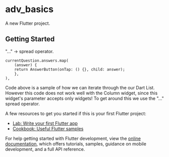 # adv_basics

A new Flutter project.

## Getting Started

"..." -> spread operator.

```
currentQuestion.answers.map(
    (answer) {
    return AnswerButton(onTap: () {}, child: answer);
    },
),
```

Code above is a sample of how we can iterate through the our Dart List. However this code does not work well with the Column widget, since this widget's parameter accepts only widgets! To get around this we use the "..." spread operator.

A few resources to get you started if this is your first Flutter project:

- [Lab: Write your first Flutter app](https://docs.flutter.dev/get-started/codelab)
- [Cookbook: Useful Flutter samples](https://docs.flutter.dev/cookbook)

For help getting started with Flutter development, view the
[online documentation](https://docs.flutter.dev/), which offers tutorials,
samples, guidance on mobile development, and a full API reference.
